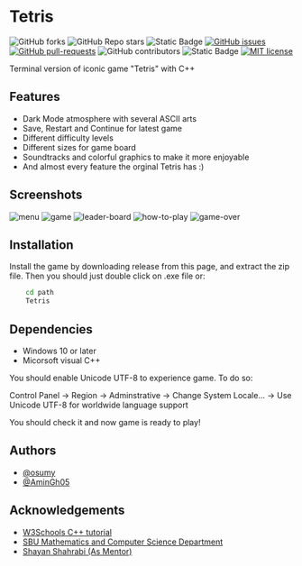 # Tetris

<!-- Badges -->
![GitHub forks](https://img.shields.io/github/forks/osumy/Tetris)
![GitHub Repo stars](https://img.shields.io/github/stars/osumy/Tetris)
![Static Badge](https://img.shields.io/badge/C++-blue)
[![GitHub issues](https://badgen.net/github/issues/osumy/Tetris)](https://GitHub.com/osumy/Tetris/issues)
[![GitHub pull-requests](https://img.shields.io/github/issues-pr/osumy/Tetris.svg)](https://GitHub.com/osumy/Tetris/pull)
![GitHub contributors](https://img.shields.io/github/contributors/osumy/Tetris)
![Static Badge](https://img.shields.io/badge/version-1.0.2-purple)
[![MIT license](https://img.shields.io/badge/license-MIT-blue.svg)](https://lbesson.mit-license.org/)

Terminal version of iconic game "Tetris" with C++


## Features

- Dark Mode atmosphere with several ASCII arts
- Save, Restart and Continue for latest game
- Different difficulty levels
- Different sizes for game board
- Soundtracks and colorful graphics to make it more enjoyable
- And almost every feature the orginal Tetris has :)


## Screenshots

![menu](Tetris/screenshots/menu.png)
![game](Tetris/screenshots/game.png)
![leader-board](Tetris/screenshots/leaderboard.png)
![how-to-play](Tetris/screenshots/howto.png)
![game-over](Tetris/screenshots/over.png)

## Installation

Install the game by downloading release from this page, and extract the zip file. Then you should just double click on .exe file or:

```cmd
    cd path
    Tetris
```

## Dependencies

- Windows 10 or later
- Micorsoft visual C++

You should enable Unicode UTF-8 to experience game. To do so:

Control Panel -> Region -> Adminstrative -> Change System Locale... -> Use Unicode UTF-8 for worldwide language support

You should check it and now game is ready to play!

    
## Authors

- [@osumy](https://github.com/osumy)
- [@AminGh05](https://github.com/Amin-Gh-05)


## Acknowledgements

- [W3Schools C++ tutorial](https://www.w3schools.com/cpp/)
- [SBU Mathematics and Computer Science Department](https://mathsci.sbu.ac.ir/)
- [Shayan Shahrabi (As Mentor)](https://github.com/ShayanShahrabi)
